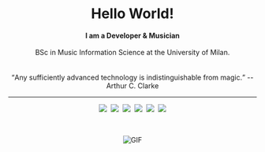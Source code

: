 <h1 align="center"> Hello World!</h1>
<p align="center">
  <b>I am a Developer & Musician</b> 
  <br><br>
  BSc in Music Information Science at the University of Milan.
  <br><br><br>
  <q>Any sufficiently advanced technology is indistinguishable from magic.</q> -- Arthur C. Clarke
</p>
<hr>

<p align="center">
  <a href="https://gullomagico.github.io" target="_blank"><img src="https://img.shields.io/badge/-Github Personal Page-000?style=flat&logo=Github&logoColor=white"></a>&nbsp;
  <a href="https://codepen.io/gullomagico" target="_blank"><img src="https://img.shields.io/badge/-Codepen-444?style=flat&logo=Codepen&logoColor=white"></a>&nbsp;
  <a href="https://www.codewars.com/users/GulloMagico" target="_blank"><img src="https://img.shields.io/badge/-Codewars-900?style=flat&logo=Codewars&logoColor=black"></a>&nbsp;
  <a href="https://www.hackerrank.com/GulloMagico" target="_blank"><img src="https://img.shields.io/badge/-HackerRank-060?style=flat&logo=HackerRank&logoColor=black"></a>&nbsp;
 <a href="https://leetcode.com/gullomagico/" target="_blank"><img src="https://img.shields.io/badge/-LeetCode-940?style=flat&logo=LeetCode&logoColor=black"></a>&nbsp;
  <a href="mailto:info@federicocafagna.it"><img src="https://img.shields.io/badge/-Email-c14438?style=flat&logo=Mail.Ru&logoColor=white"></a>
</p>

<br>
<p align="center">
  <img alt="GIF" src="https://media2.giphy.com/media/PiQejEf31116URju4V/giphy.gif?cid=ecf05e47nk36uk63yo0euuvaic1lk4b1s6oglrcp5m3hmez6&rid=giphy.gif" />
</p>

<!--
**gullomagico/gullomagico** is a ✨ _special_ ✨ repository because its `README.md` (this file) appears on your GitHub profile.

Here are some ideas to get you started:

- 🔭 I’m currently working on ...
- 🌱 I’m currently learning ...
- 👯 I’m looking to collaborate on ...
- 🤔 I’m looking for help with ...
- 💬 Ask me about ...
- 📫 How to reach me: ...
- 😄 Pronouns: ...
- ⚡ Fun fact: ...
-->

